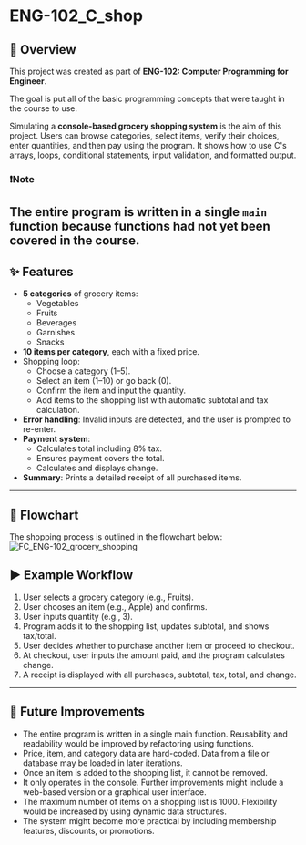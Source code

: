 # ENG-102_C_shop

## 📖 Overview
This project was created as part of **ENG-102: Computer Programming for Engineer**.

The goal is put all of the basic programming concepts that were taught in the course to use. 

Simulating a **console-based grocery shopping system** is the aim of this project. Users can browse categories, select items, verify their choices, enter quantities, and then pay using the program. It shows how to use C's arrays, loops, conditional statements, input validation, and formatted output.

### ❗Note
The entire program is written in a single `main` function because functions had not yet been covered in the course.
---

## ✨ Features
- **5 categories** of grocery items:
  - Vegetables
  - Fruits
  - Beverages
  - Garnishes
  - Snacks
- **10 items per category**, each with a fixed price.
- Shopping loop:
  - Choose a category (1–5).
  - Select an item (1–10) or go back (0).
  - Confirm the item and input the quantity.
  - Add items to the shopping list with automatic subtotal and tax calculation.
- **Error handling**: Invalid inputs are detected, and the user is prompted to re-enter.
- **Payment system**:
  - Calculates total including 8% tax.
  - Ensures payment covers the total.
  - Calculates and displays change.
- **Summary**: Prints a detailed receipt of all purchased items.

---

## 🧩 Flowchart
The shopping process is outlined in the flowchart below:
![FC_ENG-102_grocery_shopping](https://github.com/user-attachments/assets/cbff3141-a53e-46f5-9d37-c103d9a56a36)

## ▶️ Example Workflow
1. User selects a grocery category (e.g., Fruits).
2. User chooses an item (e.g., Apple) and confirms.
3. User inputs quantity (e.g., 3).
4. Program adds it to the shopping list, updates subtotal, and shows tax/total.
5. User decides whether to purchase another item or proceed to checkout.
6. At checkout, user inputs the amount paid, and the program calculates change.
7. A receipt is displayed with all purchases, subtotal, tax, total, and change.

---

## 🚀 Future Improvements
- The entire program is written in a single main function. Reusability and readability would be improved by refactoring using functions.
- Price, item, and category data are hard-coded. Data from a file or database may be loaded in later iterations.
- Once an item is added to the shopping list, it cannot be removed.
- It only operates in the console. Further improvements might include a web-based version or a graphical user interface.
- The maximum number of items on a shopping list is 1000. Flexibility would be increased by using dynamic data structures.
- The system might become more practical by including membership features, discounts, or promotions.
